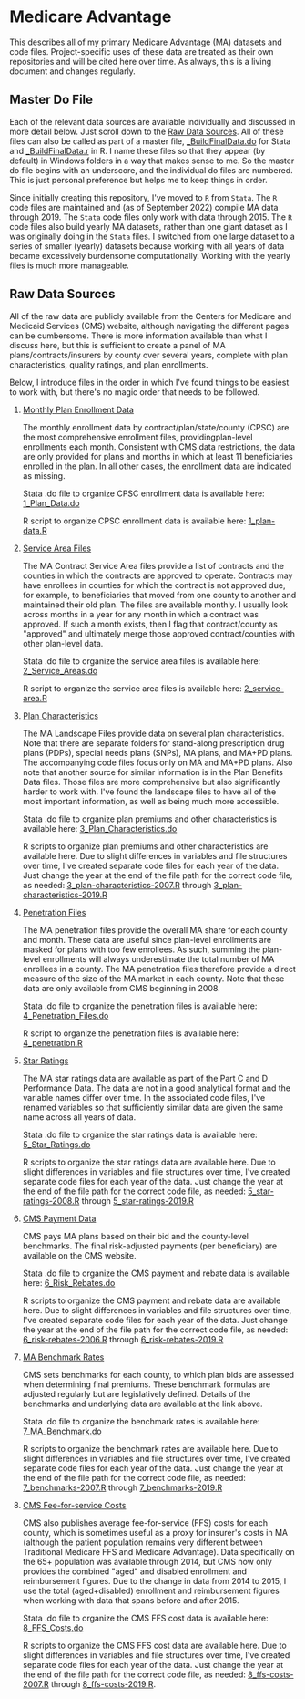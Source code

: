 # Medicare Advantage
This describes all of my primary Medicare Advantage (MA) datasets and code files. Project-specific uses of these data are treated as their own repositories and will be cited here over time. As always, this is a living document and changes regularly.

## Master Do File
Each of the relevant data sources are available individually and discussed in more detail below. Just scroll down to the [Raw Data Sources](https://github.com/imccart/Medicare-Advantage#raw-data-sources). All of these files can also be called as part of a master file, [_BuildFinalData.do](https://github.com/imccart/Medicare-Advantage/blob/master/stata_code/_BuildFinalData.do) for Stata and [_BuildFinalData.r](https://github.com/imccart/Medicare-Advantage/blob/master/R_code/_BuildFinalData.R) in R. I name these files so that they appear (by default) in Windows folders in a way that makes sense to me. So the master do file begins with an underscore, and the individual do files are numbered. This is just personal preference but helps me to keep things in order. 

Since initially creating this repository, I've moved to `R` from `Stata`. The `R` code files are maintained and (as of September 2022) compile MA data through 2019. The `Stata` code files only work with data through 2015. The `R` code files also build yearly MA datasets, rather than one giant dataset as I was originally doing in the `Stata` files. I switched from one large dataset to a series of smaller (yearly) datasets because working with all years of data became excessively burdensome computationally. Working with the yearly files is much more manageable.


## Raw Data Sources
All of the raw data are publicly available from the Centers for Medicare and Medicaid Services (CMS) website, although navigating the different pages can be cumbersome. There is more information available than what I discuss here, but this is sufficient to create a panel of MA plans/contracts/insurers by county over several years, complete with plan characteristics, quality ratings, and plan enrollments.

Below, I introduce files in the order in which I've found things to be easiest to work with, but there's no magic order that needs to be followed. 

1. [Monthly Plan Enrollment Data](https://www.cms.gov/Research-Statistics-Data-and-Systems/Statistics-Trends-and-Reports/MCRAdvPartDEnrolData/Monthly-Enrollment-by-Contract-Plan-State-County.html)

   The monthly enrollment data by contract/plan/state/county (CPSC) are the most comprehensive enrollment files, providingplan-level enrollments each month. Consistent with CMS data restrictions, the data are only provided for plans and months in which at least 11 beneficiaries enrolled in the plan. In all other cases, the enrollment data are indicated as missing.
   
   Stata .do file to organize CPSC enrollment data is available here: [1_Plan_Data.do](https://github.com/imccart/Medicare-Advantage/blob/master/stata_code/1_Plan_Data.do)
   
   R script to organize CPSC enrollment data is available here: [1_plan-data.R](https://github.com/imccart/Medicare-Advantage/blob/master/R_code/1_plan-data.R)


2. [Service Area Files](https://www.cms.gov/Research-Statistics-Data-and-Systems/Statistics-Trends-and-Reports/MCRAdvPartDEnrolData/MA-Contract-Service-Area-by-State-County.html)

   The MA Contract Service Area files provide a list of contracts and the counties in which the contracts are approved to operate. Contracts may have enrollees in counties for which the contract is not approved due, for example, to beneficiaries that moved from one county to another and maintained their old plan. The files are available monthly. I usually look across months in a year for any month in which a contract was approved. If such a month exists, then I flag that contract/county as "approved" and ultimately merge those approved contract/counties with other plan-level data.
   
   Stata .do file to organize the service area files is available here: [2_Service_Areas.do](https://github.com/imccart/Medicare-Advantage/blob/master/stata_code/2_Service_Areas.do)

   R script to organize the service area files is available here: [2_service-area.R](https://github.com/imccart/Medicare-Advantage/blob/master/R_code/2_service-area.R)
   

3. [Plan Characteristics](https://www.cms.gov/Medicare/Prescription-Drug-Coverage/PrescriptionDrugCovGenIn/index)

   The MA Landscape Files provide data on several plan characteristics. Note that there are separate folders for stand-along prescription drug plans (PDPs), special needs plans (SNPs), MA plans, and MA+PD plans. The accompanying code files focus only on MA and MA+PD plans. Also note that another source for similar information is in the Plan Benefits Data files. Those files are more comprehensive but also significantly harder to work with. I've found the landscape files to have all of the most important information, as well as being much more accessible.
   
   Stata .do file to organize plan premiums and other characteristics is available here: [3_Plan_Characteristics.do](https://github.com/imccart/Medicare-Advantage/blob/master/stata_code/3_Plan_Characteristics.do)
   
   R scripts to organize plan premiums and other characteristics are available here. Due to slight differences in variables and file structures over time, I've created separate code files for each year of the data. Just change the year at the end of the file path for the correct code file, as needed: [3_plan-characteristics-2007.R](https://github.com/imccart/Medicare-Advantage/blob/master/R_code/3_plan-characteristics-2007.R) through [3_plan-characteristics-2019.R](https://github.com/imccart/Medicare-Advantage/blob/master/R_code/3_plan-characteristics-2019.R)



4. [Penetration Files](https://www.cms.gov/Research-Statistics-Data-and-Systems/Statistics-Trends-and-Reports/MCRAdvPartDEnrolData/MA-State-County-Penetration.html)

   The MA penetration files provide the overall MA share for each county and month. These data are useful since plan-level enrollments are masked for plans with too few enrollees. As such, summing the plan-level enrollments will always underestimate the total number of MA enrollees in a county. The MA penetration files therefore provide a direct measure of the size of the MA market in each county. Note that these data are only available from CMS beginning in 2008.
   
   Stata .do file to organize the penetration files is available here: [4_Penetration_Files.do](https://github.com/imccart/Medicare-Advantage/blob/master/stata_code/4_Penetration_Files.do)

   R script to organize the penetration files is available here: [4_penetration.R](https://github.com/imccart/Medicare-Advantage/blob/master/R_code/4_penetration.R)

   
5. [Star Ratings](https://www.cms.gov/medicare/prescription-drug-coverage/prescriptiondrugcovgenin/performancedata.html)

   The MA star ratings data are available as part of the Part C and D Performance Data. The data are not in a good analytical format and the variable names differ over time. In the associated code files, I've renamed variables so that sufficiently similar data are given the same name across all years of data.
   
   Stata .do file to organize the star ratings data is available here: [5_Star_Ratings.do](https://github.com/imccart/Medicare-Advantage/blob/master/stata_code/5_Star_Ratings.do)

   R scripts to organize the star ratings data are available here. Due to slight differences in variables and file structures over time, I've created separate code files for each year of the data. Just change the year at the end of the file path for the correct code file, as needed: [5_star-ratings-2008.R](https://github.com/imccart/Medicare-Advantage/blob/master/R_code/5_star-ratings-2008.R) through [5_star-ratings-2019.R](https://github.com/imccart/Medicare-Advantage/blob/master/R_code/5_star-ratings-2019.R)


6. [CMS Payment Data](https://www.cms.gov/Medicare/Medicare-Advantage/Plan-Payment/Plan-Payment-Data.html)

   CMS pays MA plans based on their bid and the county-level benchmarks. The final risk-adjusted payments (per beneficiary) are available on the CMS website.
   
   Stata .do file to organize the CMS payment and rebate data is available here:
   [6_Risk_Rebates.do](https://github.com/imccart/Medicare-Advantage/blob/master/stata_code/6_Risk_Rebates.do)

   R scripts to organize the CMS payment and rebate data are available here. Due to slight differences in variables and file structures over time, I've created separate code files for each year of the data. Just change the year at the end of the file path for the correct code file, as needed:
   [6_risk-rebates-2006.R](https://github.com/imccart/Medicare-Advantage/blob/master/R_code/6_risk-rebates-2006.R) through [6_risk-rebates-2019.R](https://github.com/imccart/Medicare-Advantage/blob/master/R_code/6_risk-rebates-2019.R)

   
7. [MA Benchmark Rates](https://www.cms.gov/Medicare/Health-Plans/MedicareAdvtgSpecRateStats/Ratebooks-and-Supporting-Data.html)

   CMS sets benchmarks for each county, to which plan bids are assessed when determining final premiums. These benchmark formulas are adjusted regularly but are legislatively defined. Details of the benchmarks and underlying data are available at the link above.
   
   Stata .do file to organize the benchmark rates is available here: [7_MA_Benchmark.do](https://github.com/imccart/Medicare-Advantage/blob/master/stata_code/7_MA_Benchmark.do)

   R scripts to organize the benchmark rates are available here. Due to slight differences in variables and file structures over time, I've created separate code files for each year of the data. Just change the year at the end of the file path for the correct code file, as needed: [7_benchmarks-2007.R](https://github.com/imccart/Medicare-Advantage/blob/master/R_code/7_benchmarks-2007.R) through [7_benchmarks-2019.R](https://github.com/imccart/Medicare-Advantage/blob/master/R_code/7_benchmarks-2019.R)

   
8. [CMS Fee-for-service Costs](https://www.cms.gov/Medicare/Health-Plans/MedicareAdvtgSpecRateStats/FFS-Data.html)

   CMS also publishes average fee-for-service (FFS) costs for each county, which is sometimes useful as a proxy for insurer's costs in MA (although the patient population remains very different between Traditional Medicare FFS and Medicare Advantage). Data specifically on the 65+ population was available through 2014, but CMS now only provides the combined "aged" and disabled enrollment and reimbursement figures. Due to the change in data from 2014 to 2015, I use the total (aged+disabled) enrollment and reimbursement figures when working with data that spans before and after 2015.
   
   Stata .do file to organize the CMS FFS cost data is available here:
   [8_FFS_Costs.do](https://github.com/imccart/Medicare-Advantage/blob/master/stata_code/8_FFS_Costs.do)
   
   R scripts to organize the CMS FFS cost data are available here. Due to slight differences in variables and file structures over time, I've created separate code files for each year of the data. Just change the year at the end of the file path for the correct code file, as needed:
   [8_ffs-costs-2007.R](https://github.com/imccart/Medicare-Advantage/blob/master/R_code/8_ffs-costs-2007.R) through [8_ffs-costs-2019.R](https://github.com/imccart/Medicare-Advantage/blob/master/R_code/8_ffs-costs-2019.R).